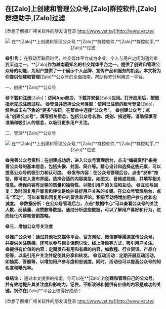## **在**[Zalo]**上创建和管理公众号,**[Zalo]**群控软件,**[Zalo]**群控助手,**[Zalo]**过滤**

[😍想了解推广相关软件的朋友请登录 http://www.vst.tw](http://www.vst.tw)

 <center><img src="https://vst.tw/MP4/tuiguang/png/7.png" alt="在**[Zalo]**上创建和管理公众号,**[Zalo]**群控软件,**[Zalo]**群控助手,**[Zalo]**过滤"></center>

**😄引言：**
在移动互联网时代，社交媒体平台成为企业、个人与用户之间沟通的重要渠道之一。**[Zalo]**作为越南最知名的社交媒体平台之一，提供了创建和管理公众号的功能，为用户提供了一个展示个人品牌、宣传产品和服务的机会。本文将为你提供创建和管理**[Zalo]**公众号的全面指南，帮助你充分利用这一平台。

一、创建**[Zalo]**公众号

**😄下载和注册**[Zalo]**：访问App商店，下载并安装**[Zalo]**应用。打开应用后，按照指示完成注册过程。**
**😄登录并选择公众号类型：使用已注册的账号登录**[Zalo]**，然后点击右下角的“更多”按钮，在菜单中选择“公众号”。**
**😄创建公众号：点击“创建公众号”，填写相关信息，包括公众号名称、类别、描述等。请确保填写准确和吸引人的信息，以吸引更多用户关注。**

二、管理**[Zalo]**公众号

 <center><img src="https://vst.tw/MP4/tuiguang/png/0.png" alt="在**[Zalo]**上创建和管理公众号,**[Zalo]**群控软件,**[Zalo]**群控助手,**[Zalo]**过滤"></center>

**😄完善公众号资料：在创建成功后，进入公众号管理后台，点击“编辑资料”来完善公众号的基本信息，包括头像、封面、简介等。精心设计和选择这些元素，可以提高公众号的吸引力和认可度。**
**😄发布内容：在公众号管理后台，点击“发布”按钮，即可进入发布界面。选择合适的内容类型，如图文、音频或视频，并填写相关信息。确保内容有足够的质量和独特性，以吸引用户的关注和互动。**
**😄互动与回复：及时回复用户留言和评论是维护良好用户关系的关键。在公众号管理后台，点击“互动”，可以查看和回复用户的留言和评论。积极互动将增加用户参与度和忠诚度。**
**😄数据分析：在公众号管理后台，点击“数据中心”可以查看公众号的关注人数、阅读量、点赞数等数据。通过分析这些数据，可以了解用户喜好和行为，进而优化内容和营销策略。**

**😄三、增加公众号关注度**

**😄推广公众号：通过其他社交媒体平台、官方网站、微信群等渠道宣传公众号，并提供关注链接。还可以参与相关话题讨论、线上活动等方式，吸引用户关注。**
**😄提供有价值的内容：定期发布有用和有趣的内容，如教程、行业资讯、产品介绍等，以吸引用户关注并促使其分享和转发。**
**😄互动活动：定期开展互动活动，如抽奖、答题等，以增加用户参与度和忠诚度。同时，活动也可以提高公众号的知名度和曝光率。**

**😄结论：**
通过本文提供的指南，你可以在**[Zalo]**上创建和管理自己的公众号，并有效地提升其关注度和影响力。记住，不断改进和提供有价值的内容是成功的关键。祝你在**[Zalo]**平台上取得好成绩！

[😍想了解推广相关软件的朋友请登录 http://www.vst.tw](http://www.vst.tw)



